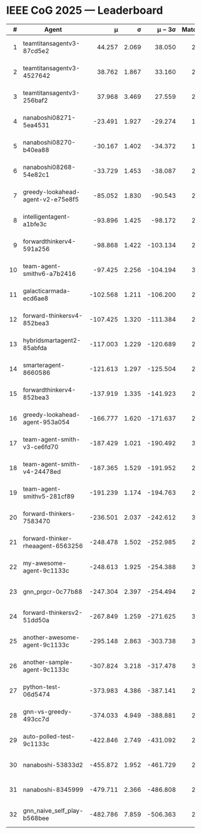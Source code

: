 # IEEE CoG 2025 — Leaderboard

| # | Agent | μ | σ | μ − 3σ | Matches | Updated |
|---:|---|---:|---:|---:|---:|---|
| 1 | teamtitansagentv3-87cd5e2 | 44.257 | 2.069 | 38.050 | 2840 | 2025-08-27 19:59 |
| 2 | teamtitansagentv3-4527642 | 38.762 | 1.867 | 33.160 | 2640 | 2025-08-27 19:59 |
| 3 | teamtitansagentv3-256baf2 | 37.968 | 3.469 | 27.559 | 2880 | 2025-08-27 19:59 |
| 4 | nanaboshi08271-5ea4531 | -23.491 | 1.927 | -29.274 | 1120 | 2025-08-27 19:59 |
| 5 | nanaboshi08270-b40ea88 | -30.167 | 1.402 | -34.372 | 1758 | 2025-08-27 19:59 |
| 6 | nanaboshi08268-54e82c1 | -33.729 | 1.453 | -38.087 | 2658 | 2025-08-27 19:59 |
| 7 | greedy-lookahead-agent-v2-e75e8f5 | -85.052 | 1.830 | -90.543 | 2494 | 2025-08-27 19:59 |
| 8 | intelligentagent-a1bfe3c | -93.896 | 1.425 | -98.172 | 2536 | 2025-08-27 19:59 |
| 9 | forwardthinkerv4-591a256 | -98.868 | 1.422 | -103.134 | 2418 | 2025-08-27 19:59 |
| 10 | team-agent-smithv6-a7b2416 | -97.425 | 2.256 | -104.194 | 3280 | 2025-08-27 19:59 |
| 11 | galacticarmada-ecd6ae8 | -102.568 | 1.211 | -106.200 | 2620 | 2025-08-27 19:59 |
| 12 | forward-thinkersv4-852bea3 | -107.425 | 1.320 | -111.384 | 2493 | 2025-08-27 19:59 |
| 13 | hybridsmartagent2-85abfda | -117.003 | 1.229 | -120.689 | 2322 | 2025-08-27 19:59 |
| 14 | smarteragent-8660586 | -121.613 | 1.297 | -125.504 | 2370 | 2025-08-27 19:59 |
| 15 | forwardthinkerv4-852bea3 | -137.919 | 1.335 | -141.923 | 2149 | 2025-08-27 19:59 |
| 16 | greedy-lookahead-agent-953a054 | -166.777 | 1.620 | -171.637 | 2714 | 2025-08-27 19:59 |
| 17 | team-agent-smith-v3-ce6fd70 | -187.429 | 1.021 | -190.492 | 3014 | 2025-08-27 19:59 |
| 18 | team-agent-smith-v4-24478ed | -187.365 | 1.529 | -191.952 | 2894 | 2025-08-27 19:59 |
| 19 | team-agent-smithv5-281cf89 | -191.239 | 1.174 | -194.763 | 2960 | 2025-08-27 19:59 |
| 20 | forward-thinkers-7583470 | -236.501 | 2.037 | -242.612 | 3020 | 2025-08-27 19:59 |
| 21 | forward-thinker-rheaagent-6563256 | -248.478 | 1.502 | -252.985 | 2906 | 2025-08-27 19:59 |
| 22 | my-awesome-agent-9c1133c | -248.613 | 1.925 | -254.388 | 3640 | 2025-08-27 19:59 |
| 23 | gnn_prgcr-0c77b88 | -247.304 | 2.397 | -254.494 | 2500 | 2025-08-27 19:59 |
| 24 | forward-thinkersv2-51dd50a | -267.849 | 1.259 | -271.625 | 3166 | 2025-08-27 19:59 |
| 25 | another-awesome-agent-9c1133c | -295.148 | 2.863 | -303.738 | 3420 | 2025-08-27 19:59 |
| 26 | another-sample-agent-9c1133c | -307.824 | 3.218 | -317.478 | 3020 | 2025-08-27 19:59 |
| 27 | python-test-06d5474 | -373.983 | 4.386 | -387.141 | 2290 | 2025-08-27 19:59 |
| 28 | gnn-vs-greedy-493cc7d | -374.033 | 4.949 | -388.881 | 2660 | 2025-08-27 19:59 |
| 29 | auto-polled-test-9c1133c | -422.846 | 2.749 | -431.092 | 2540 | 2025-08-27 19:59 |
| 30 | nanaboshi-53833d2 | -455.872 | 1.952 | -461.729 | 2480 | 2025-08-27 19:59 |
| 31 | nanaboshi-8345999 | -479.711 | 2.366 | -486.808 | 2870 | 2025-08-27 19:59 |
| 32 | gnn_naive_self_play-b568bee | -482.786 | 7.859 | -506.363 | 2140 | 2025-08-27 19:59 |
